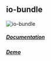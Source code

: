 ## io-bundle

![io-bundle](https://arodic.github.com/components/io-bundle/preview.png "io-bundle")

##### [Documentation](http://akirodic.com/components/io-bundle/)
##### [Demo](http://akirodic.com/components/io-bundle/demo.html)